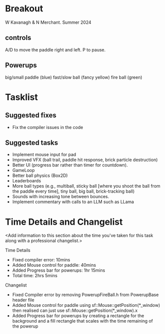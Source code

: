 # Breakout

W Kavanagh \& N Merchant. Summer 2024

## controls

A/D to move the paddle right and left.
P to pause.

## Powerups

big/small paddle (blue)
fast/slow ball (fancy yellow)
fire ball (green)

# Tasklist

## Suggested fixes

* Fix the compiler issues in the code

## Suggested tasks

* Implement mouse input for pad
* Improved VFX (ball trail, paddle hit response, brick particle destruction)
* Better UI (progress bar rather than timer for countdown).
* GameLoop
* Better ball physics (Box2D)
* Leaderboards
* More ball types (e.g., multiball, sticky ball \[where you shoot the ball from the paddle every time], tiny ball, big ball, brick-tracking ball)
* Sounds with increasing tone between bounces.
* Implement commentary with calls to an LLM such as LLama

# Time Details and Changelist

<Add information to this section about the time you've taken for this task along with a professional changelist.>



Time Details

* Fixed compiler error: 10mins
* Added Mouse control for paddle: 40mins
* Added Progress bar for powerups: 1hr 15mins
* Total time: 2hrs 5mins



Changelist

* Fixed Compiler error by removing PowerupFireBall.h from PowerupBase header file
* Added Mouse control for paddle using sf::Mouse::getPosition(\*\_window) then realised can just use sf::Mouse::getPosition(\*\_window).x
* Added Progress bar for powerups by creating a rectangle for the background and a fill rectangle that scales with the time remaining of the powerup



